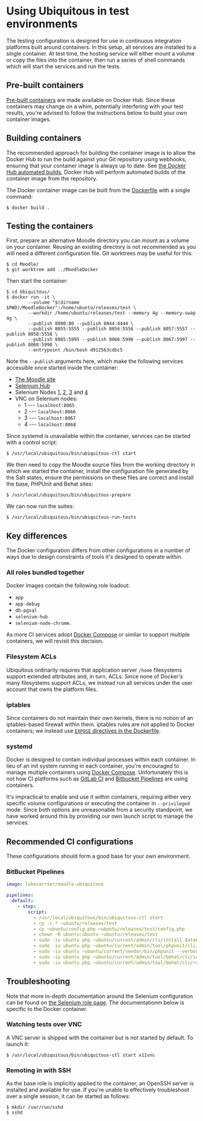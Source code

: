 # Using Ubiquitous in test environments

The testing configuration is designed for use in continuous integration platforms built around containers. In this setup, all services are installed to a single container. At test time, the hosting service will either mount a volume or copy the files into the container, then run a series of shell commands which will start the services and run the tests.

## Pre-built containers

[Pre-built containers](https://hub.docker.com/r/lukecarrier/moodle-ubiquitous/) are made available on Docker Hub. Since these containers may change on a whim, potentially interfering with your test results, you're advised to follow the instructions below to build your own container images.

## Building containers

The recommended approach for building the container image is to allow the Docker Hub to run the build against your Git repository using webhooks, ensuring that your container image is always up to date. See [the Docker Hub automated builds](https://docs.docker.com/docker-hub/builds/), Docker Hub will perform automated builds of the container image from the repository.

The Docker container image can be built from the [Dockerfile](../../Dockerfile) with a single command:

```
$ docker build .
```

## Testing the containers

First, prepare an alternative Moodle directory you can mount as a volume on your container. Reusing an existing directory is not recommended as you will need a different configuration file. Git worktrees may be useful for this:

```
$ cd Moodle/
$ git worktree add ../MoodleDocker
```

Then start the container:

```
$ cd Ubiquitous/
$ docker run -it \
        --volume "$(dirname $PWD)/MoodleDocker":/home/ubuntu/releases/test \
        --workdir /home/ubuntu/releases/test --memory 4g --memory-swap 4g \
        --publish 8080:80 --publish 8044:4444 \
        --publish 8055:5555 --publish 8056:5556 --publish 8057:5557 --publish 8058:5558 \
        --publish 8065:5995 --publish 8066:5996 --publish 8067:5997 --publish 8068:5998 \
        --entrypoint /bin/bash d912563cdbc5
```

Note the `--publish` arguments here, which make the following services accessible once started inside the container:

* [The Moodle site](http://localhost:8080/)
* [Selenium Hub](http://localhost:8044/)
* Selenium Nodes [1](http://localhost:8055/), [2](http://localhost:8056/), [3](http://localhost:8057/) and [4](http://localhost:8058/)
* VNC on Selenium nodes:
    * 1 --- `localhost:8065`
    * 2 --- `localhost:8066`
    * 3 --- `localhost:8067`
    * 4 --- `localhost:8068`

Since systemd is unavailable within the container, services can be started with a control script:

```
$ /usr/local/ubiquitous/bin/ubiquitous-ctl start
```

We then need to copy the Moodle source files from the working directory in which we started the container, install the configuration file generated by the Salt states, ensure the permissions on these files are correct and install the base, PHPUnit and Behat sites:

```
$ /usr/local/ubiquitous/bin/ubiquitous-prepare
```

We can now run the suites:

```
$ /usr/local/ubiquitous/bin/ubiquitous-run-tests
```

## Key differences

The Docker configuration differs from other configurations in a number of ways due to design constraints of tools it's designed to operate within.

### All roles bundled together

Docker images contain the following role loadout:

* `app`
* `app-debug`
* `db-pgsql`
* `selenium-hub`
* `selenium-node-chrome`.

As more CI services adopt [Docker Compose](https://docs.docker.com/compose/) or similar to support multiple containers, we will revisit this decision.

### Filesystem ACLs

Ubiquitous ordinarily requires that application server `/home` filesystems support extended attributes and, in turn, ACLs. Since none of Docker's many filesystems support ACLs, we instead run all services under the user account that owns the platform files.

### iptables

Since containers do not maintain their own kernels, there is no notion of an iptables-based firewall within them. iptables rules are not applied to Docker containers; we instead use [`EXPOSE` directives in the Dockerfile](https://docs.docker.com/engine/reference/builder/#expose).

### systemd

Docker is designed to contain individual processes within each container. In lieu of an init system running in each container, you're encouraged to manage multiple containers using [Docker Compose](https://docs.docker.com/compose/). Unfortunately this is not how CI platforms such as [GitLab CI](https://about.gitlab.com/gitlab-ci/) and [Bitbucket Pipelines](https://bitbucket.org/product/features/pipelines) are using containers.

It's impractical to enable and use it within containers, requiring either very specific volume configurations or executing the container in `--privileged` mode. Since both options are unreasonable from a security standpoint, we have worked around this by providing our own launch script to manage the services.

## Recommended CI configurations

These configurations should form a good base for your own environment.

### BitBucket Pipelines

```yaml
image: lukecarrier/moodle-ubiquitous

pipelines:
  default:
    - step:
        script:
          - /usr/local/ubiquitous/bin/ubiquitous-ctl start
          - cp -r * ~ubuntu/releases/test
          - cp ~ubuntu/config.php ~ubuntu/releases/test/config.php
          - chown -R ubuntu:ubuntu ~ubuntu/releases/test
          - sudo -iu ubuntu php ~ubuntu/current/admin/cli/install_database.php --agree-license --adminpass='P4$$word'
          - sudo -iu ubuntu php ~ubuntu/current/admin/tool/phpunit/cli/init.php
          - sudo -iu ubuntu ~ubuntu/current/vendor/bin/phpunit --verbose
          - sudo -iu ubuntu php ~ubuntu/current/admin/tool/behat/cli/init.php --parallel=4
          - sudo -iu ubuntu php ~ubuntu/current/admin/tool/behat/cli/run.php --verbose --profile=chrome
```

## Troubleshooting

Note that more in-depth documentation around the Selenium configuration can be found on [the Selenium role page](../roles/selenium.md). The documentationm below is specific to the Docker container.

### Watching tests over VNC

A VNC server is shipped with the container but is not started by default. To launch it:

```
$ /usr/local/ubiquitous/bin/ubiquitous-ctl start x11vnc
```

### Remoting in with SSH

As the base role is implicitly applied to the container, an OpenSSH server is installed and available for use. If you're unable to effectively troubleshoot over a single session, it can be started as follows:

```
$ mkdir /var/run/sshd
$ sshd
```
